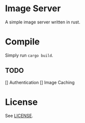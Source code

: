 # Image Server

A simple image server written in rust.

# Compile

Simply run `cargo build`.

## TODO

[] Authentication
[] Image Caching

# License 

See [LICENSE](LICENSE).
